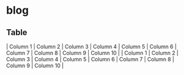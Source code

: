 # blog

## Table

| Column 1  | Column 2  | Column 3  | Column 4  | Column 5  | Column 6  | Column 7  | Column 8  | Column 9 | Column 10 |
| Column 1  | Column 2  | Column 3  | Column 4  | Column 5  | Column 6  | Column 7  | Column 8  | Column 9 | Column 10 |
